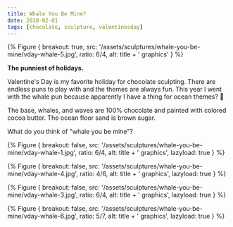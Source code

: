 ```yaml
---
title: Whale You Be Mine?
date: 2018-02-01
tags: [chocolate, sculpture, valentinesday]
---
```


{% Figure {
    breakout: true,
    src: '/assets/sculptures/whale-you-be-mine/vday-whale-5.jpg',
    ratio: 6/4,
    alt: title + ' graphics'
} %}

**The punniest of holidays.**

Valentine's Day is my favorite holiday for chocolate sculpting. There are endless puns to play with and the themes are always fun. This year I went with the whale pun because apparently I have a thing for ocean themes? 🤔

The base, whales, and waves are 100% chocolate and painted with colored cocoa butter. The ocean floor sand is brown sugar.

What do you think of "whale you be mine"?

{% Figure {
    breakout: false,
    src: '/assets/sculptures/whale-you-be-mine/vday-whale-1.jpg',
    ratio: 6/4,
    alt: title + ' graphics',
    lazyload: true
} %}

{% Figure {
    breakout: false,
    src: '/assets/sculptures/whale-you-be-mine/vday-whale-4.jpg',
    ratio: 4/6,
    alt: title + ' graphics',
    lazyload: true
} %}

{% Figure {
    breakout: false,
    src: '/assets/sculptures/whale-you-be-mine/vday-whale-3.jpg',
    ratio: 6/4,
    alt: title + ' graphics',
    lazyload: true
} %}

{% Figure {
    breakout: false,
    src: '/assets/sculptures/whale-you-be-mine/vday-whale-6.jpg',
    ratio: 5/7,
    alt: title + ' graphics',
    lazyload: true
} %}